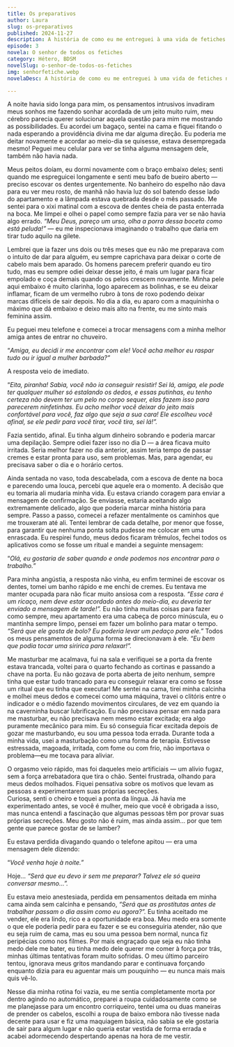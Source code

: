```yaml
---
title: Os preparativos
author: Laura
slug: os-preparativos
published: 2024-11-27
description: A história de como eu me entreguei à uma vida de fetiches nas mãos de um homem desconhecido por dinnheiro.
episode: 3
novela: O senhor de todos os fetiches
category: Hétero, BDSM
novelSlug: o-senhor-de-todos-os-fetiches
img: senhorfetiche.webp
novelaDesc: A história de como eu me entreguei à uma vida de fetiches nas mãos de um homem desconhecido por dinnheiro.

---
```


A noite havia sido longa para mim, os pensamentos intrusivos invadiram meus sonhos me fazendo sonhar acordada de um jeito muito ruim, meu cérebro parecia querer solucionar aquela questão para mim me mostrando as possibilidades. Eu acordei um bagaço, sentei na cama e fiquei fitando o nada esperando a providência divina me dar alguma direção. Eu poderia me deitar novamente e acordar ao meio-dia se quisesse, estava desempregada mesmo! Peguei meu celular para ver se tinha alguma mensagem dele, também não havia nada.

Meus peitos doíam, eu dormi novamente com o braço embaixo deles; senti quando me espreguicei longamente e senti meu bafo de bueiro aberto — preciso escovar os dentes urgentemente. No banheiro do espelho não dava para eu ver meu rosto, de manhã não havia luz do sol batendo desse lado do apartamento e a lâmpada estava quebrada desde o mês passado. Me sentei para o xixi matinal com a escova de dentes cheia de pasta enterrada na boca. Me limpei e olhei o papel como sempre fazia para ver se não havia algo errado. _“Meu Deus, pareço um urso, olha a porra dessa boceta como está peluda!”_ — eu me inspecionava imaginando o trabalho que daria em tirar tudo aquilo na gilete.

Lembrei que ia fazer uns dois ou três meses que eu não me preparava com o intuito de dar para alguém, eu sempre caprichava para deixar o corte de cabelo mais bem aparado. Os homens parecem preferir quando eu tiro tudo, mas eu sempre odiei deixar desse jeito, é mais um lugar para ficar empolado e coça demais quando os pelos crescem novamente. Minha pele aqui embaixo é muito clarinha, logo aparecem as bolinhas, e se eu deixar inflamar, ficam de um vermelho rubro à tons de roxo podendo deixar marcas difíceis de sair depois. No dia a dia, eu aparo com a maquininha o máximo que dá embaixo e deixo mais alto na frente, eu me sinto mais feminina assim.

Eu peguei meu telefone e comecei a trocar mensagens com a minha melhor amiga antes de entrar no chuveiro.

“_Amiga, eu decidi ir me encontrar com ele! Você acha melhor eu raspar tudo ou ir igual a mulher barbada?”_

A resposta veio de imediato.

“_Eita, piranha! Sabia, você não ia conseguir resistir! Sei lá, amiga, ele pode ter qualquer mulher só estalando os dedos, e essas putinhas, eu tenho certeza não devem ter um pelo no corpo sequer, elas fazem isso para parecerem ninfetinhas. Eu acho melhor você deixar do jeito mais confortável para você, faz algo que seja a sua cara! Ele escolheu você afinal, se ele pedir para você tirar, você tira, sei lá!”._

Fazia sentido, afinal. Eu tinha algum dinheiro sobrando e poderia marcar uma depilação. Sempre odiei fazer isso no dia D — a área ficava muito irritada. Seria melhor fazer no dia anterior, assim teria tempo de passar cremes e estar pronta para uso, sem problemas. Mas, para agendar, eu precisava saber o dia e o horário certos.

Ainda sentada no vaso, toda descabelada, com a escova de dente na boca e parecendo uma louca, percebi que aquele era o momento. A decisão que eu tomaria ali mudaria minha vida. Eu estava criando coragem para enviar a mensagem de confirmação. Se enviasse, estaria aceitando algo extremamente delicado, algo que poderia marcar minha história para sempre. Passo a passo, comecei a refazer mentalmente os caminhos que me trouxeram até ali. Tentei lembrar de cada detalhe, por menor que fosse, para garantir que nenhuma ponta solta pudesse me colocar em uma enrascada. Eu respirei fundo, meus dedos ficaram trêmulos, fechei todos os aplicativos como se fosse um ritual e mandei a seguinte mensagem:

“_Olá, eu gostaria de saber quando e onde podemos nos encontrar para o trabalho.”_

Para minha angústia, a resposta não vinha, eu enfim terminei de escovar os dentes, tomei um banho rápido e me enchi de cremes. Eu tentava me manter ocupada para não ficar muito ansiosa com a resposta. _“Esse cara é um ricaço, nem deve estar acordado antes do meio-dia, eu deveria ter enviado a mensagem de tarde!”._ Eu não tinha muitas coisas para fazer como sempre, meu apartamento era uma cabeça de porco minúscula, eu o mantinha sempre limpo, pensei em fazer um bolinho para matar o tempo. _“Será que ele gosta de bolo? Eu poderia levar um pedaço para ele.”_ Todos os meus pensamentos de alguma forma se direcionavam à ele. _“Eu bem que podia tocar uma siririca para relaxar!”._

Me masturbar me acalmava, fui na sala e verifiquei se a porta da frente estava trancada, voltei para o quarto fechando as cortinas e passando a chave na porta. Eu não gozava de porta aberta de jeito nenhum, sempre tinha que estar tudo trancado para eu conseguir relaxar era como se fosse um ritual que eu tinha que executar! Me sentei na cama, tirei minha calcinha e molhei meus dedos e comecei como uma máquina, travei o clitóris entre o indicador e o médio fazendo movimentos circulares, de vez em quando ia na caverninha buscar lubrificação. Eu não precisava pensar em nada para me masturbar, eu não precisava nem mesmo estar excitada; era algo puramente mecânico para mim. Eu só conseguia ficar excitada depois de gozar me masturbando, eu sou uma pessoa toda errada. Durante toda a minha vida, usei a masturbação como uma forma de terapia. Estivesse estressada, magoada, irritada, com fome ou com frio, não importava o problema—eu me tocava para aliviar.

O orgasmo veio rápido, mas foi daqueles meio artificiais — um alívio fugaz, sem a força arrebatadora que tira o chão. Sentei frustrada, olhando para meus dedos molhados. Fiquei pensativa sobre os motivos que levam as pessoas a experimentarem suas próprias secreções.  
Curiosa, senti o cheiro e toquei a ponta da língua. Já havia me experimentado antes, se você é mulher, meio que você é obrigada a isso, mas nunca entendi a fascinação que algumas pessoas têm por provar suas próprias secreções. Meu gosto não é ruim, mas ainda assim... por que tem gente que parece gostar de se lamber?

Eu estava perdida divagando quando o telefone apitou — era uma mensagem dele dizendo:

“_Você venha hoje à noite.”_

Hoje… _“Será que eu devo ir sem me preparar? Talvez ele só queira conversar mesmo…”._

Eu estava meio anestesiada, perdida em pensamentos deitada em minha cama ainda sem calcinha e pensando, _“Será que as prostitutas antes de trabalhar passam o dia assim como eu agora?”._ Eu tinha aceitado me vender, ele era lindo, rico e a oportunidade era boa. Meu medo era somente o que ele poderia pedir para eu fazer e se eu conseguiria atender, não que eu seja ruim de cama, mas eu sou uma pessoa bem normal, nunca fiz peripécias como nos filmes. Por mais engraçado que seja eu não tinha medo dele me bater, eu tinha medo dele querer me comer à força por trás, minhas últimas tentativas foram muito sofridas. O meu último parceiro tentou, ignorava meus gritos mandando parar e continuava forçando enquanto dizia para eu aguentar mais um pouquinho — eu nunca mais mais quis vê-lo.

Nesse dia minha rotina foi vazia, eu me sentia completamente morta por dentro agindo no automático, preparei a roupa cuidadosamente como se me planejasse para um encontro corriqueiro, tentei uma ou duas maneiras de prender os cabelos, escolhi a roupa de baixo embora não tivesse nada decente para usar e fiz uma maquiagem básica, não sabia se ele gostaria de sair para algum lugar e não queria estar vestida de forma errada e acabei adormecendo despertando apenas na hora de me vestir.